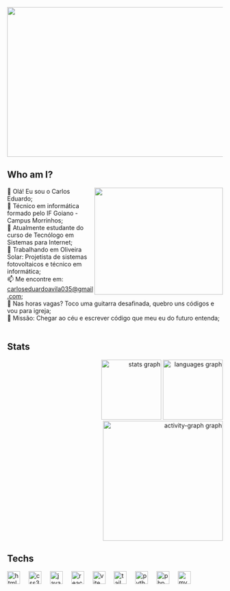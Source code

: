 <img src="https://media4.giphy.com/media/v1.Y2lkPTc5MGI3NjExenJmbmFrbzluYXpxenFkOHUxMGF6N282b2QxYndqYWV0eXdsdjdnZyZlcD12MV9pbnRlcm5hbF9naWZfYnlfaWQmY3Q9Zw/wCr27DdyLbVGADZ3VX/giphy.gif" width="850" height="350" />

<h2>Who am I?</h2>

<img src="https://spotify-recently-played-readme.vercel.app/api?user=j89pzzo2rpghmfn01g7tq151v" width="300" height="250" align="right"/>

👋 Olá! Eu sou o Carlos Eduardo; <br>
🧰 Técnico em informática formado pelo IF Goiano - Campus Morrinhos;<br>
🌱 Atualmente estudante do curso de Tecnólogo em Sistemas para Internet;<br>
💼 Trabalhando em Oliveira Solar: Projetista de sistemas fotovoltaicos e técnico em informática;<br>
📫 Me encontre em: carloseduardoavila035@gmail.com;<br>
🎸 Nas horas vagas? Toco uma guitarra desafinada, quebro uns códigos e vou para igreja;<br>
🎯 Missão: Chegar ao céu e escrever código que meu eu do futuro entenda; <br>
<br>

<h2 align="left">Stats</h2>

<div align="right">
  <img src="https://github-readme-stats.vercel.app/api?username=CarlosEduardo034&hide_title=false&hide_rank=false&show_icons=true&include_all_commits=true&count_private=true&disable_animations=false&theme=vue-dark&locale=en&hide_border=true&order=1" height="140" alt="stats graph"  />
  <img src="https://github-readme-stats.vercel.app/api/top-langs?username=CarlosEduardo034&locale=en&hide_title=false&layout=compact&card_width=320&langs_count=5&theme=vue-dark&hide_border=true&order=2" height="140" alt="languages graph"  />
  <img src="https://github-readme-activity-graph.vercel.app/graph?username=CarlosEduardo034&radius=16&theme=vue&area=true&order=5&hide_border=true" height="280" alt="activity-graph graph"  />
</div>

<h2 align="left">Techs</h2>

<div align="left">
  <img src="https://img.shields.io/badge/HTML5-E34F26?logo=html5&logoColor=white&style=for-the-badge" height="30" alt="html5 logo" />
  <img width="12" />
  <img src="https://img.shields.io/badge/CSS3-1572B6?logo=css3&logoColor=white&style=for-the-badge" height="30" alt="css3 logo" />
  <img width="12" />
  <img src="https://img.shields.io/badge/JavaScript-F7DF1E?logo=javascript&logoColor=black&style=for-the-badge" height="30" alt="javascript logo" />
  <img width="12" />
  <img src="https://img.shields.io/badge/React-61DAFB?logo=react&logoColor=black&style=for-the-badge" height="30" alt="react logo" />
  <img width="12" />
  <img src="https://img.shields.io/badge/Vite-646CFF?logo=vite&logoColor=white&style=for-the-badge" height="30" alt="vite logo" />
  <img width="12" />
  <img src="https://img.shields.io/badge/Tailwind CSS-06B6D4?logo=tailwindcss&logoColor=black&style=for-the-badge" height="30" alt="tailwindcss logo" />
  <img width="12" />
  <img src="https://img.shields.io/badge/Python-3776AB?logo=python&logoColor=white&style=for-the-badge" height="30" alt="python logo" />
  <img width="12" />
  <img src="https://img.shields.io/badge/PHP-777BB4?logo=php&logoColor=black&style=for-the-badge" height="30" alt="php logo" />
  <img width="12" />
  <img src="https://img.shields.io/badge/MySQL-4479A1?logo=mysql&logoColor=white&style=for-the-badge" height="30" alt="mysql logo" />
</div>


